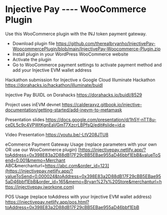 # Injective Pay ---- WooCommerce Plugin

Use this WooCommerce plugin with the INJ token payment gateway.
- Download plugin file https://github.com/therealbryanho/InjectivePay-WoocommercePlugin/blob/main/InjectivePay-Woocommerce-Plugin.zip
- Install plugin in your WordPress WooCommerce website
- Activate the plugin
- Go to WooCommerce payment settings to activate payment method and add your Injective EVM wallet address


Hackathon submission for Injective x Google Cloud Illuminate Hackathon
https://dorahacks.io/hackathon/illuminate/buidl

Injective Pay BUIDL on Dorahacks https://dorahacks.io/buidl/8529

Project uses inEVM devnet https://calderaxyz.gitbook.io/injective-documentation/getting-started/add-inevm-to-metamask

Presentation slides 
https://docs.google.com/presentation/d/1h5Y-nTT8u-ceDL5c9c4VPWtKgnEaVGmT7XzcrLBPfsQ/edit#slide=id.p

Video Presentation https://youtu.be/-LtV208JTU8

eCommerce Payment Gateway Usage (replace parameters with your own OR use our WooCommerce plugin)
[https://injectivepay.netlify.app/?toAddress=0x398E83a2D88dB17F29cBB5EBae955aD46bbf1EbB&valueToSend=0.001&memo=Merchant ABC&merchanturl=https://abc.com&order_id=123](https://injectivepay.netlify.app/?valueToSend=0.000024&toAddress=0x398E83a2D88dB17F29cBB5EBae955aD46bbf1EbB&order_id=165&memo=Bryan%27s%20Store&merchanturl=https://injectivepay.iworkone.com)

POS Usage  (replace toAddress with your Injective EVM wallet address)
https://injectivepay.netlify.app/pos.html?toAddress=0x398E83a2D88dB17F29cBB5EBae955aD46bbf1EbB

